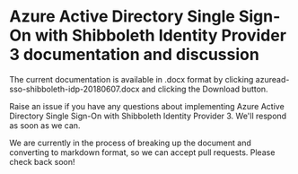 # Azure Active Directory Single Sign-On with Shibboleth Identity Provider 3 documentation and discussion
The current documentation is available in .docx format by clicking azuread-sso-shibboleth-idp-20180607.docx and clicking the Download button. 

Raise an issue if you have any questions about implementing Azure Active Directory Single Sign-On with Shibboleth Identity Provider 3. We'll respond as soon as we can. 

We are currently in the process of breaking up the document and converting to markdown format, so we can accept pull requests. Please check back soon!

